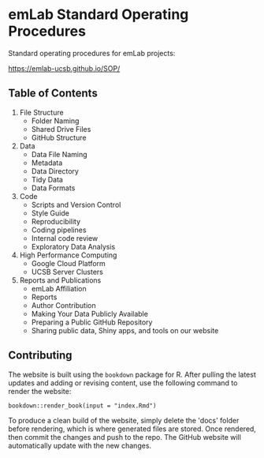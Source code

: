 # emLab Standard Operating Procedures

Standard operating procedures for emLab projects:

<https://emlab-ucsb.github.io/SOP/>


## Table of Contents

1. File Structure
    - Folder Naming
    - Shared Drive Files
    - GitHub Structure
2. Data
    - Data File Naming
    - Metadata
    - Data Directory
    - Tidy Data
    - Data Formats
3. Code
    - Scripts and Version Control
    - Style Guide
    - Reproducibility
    - Coding pipelines
    - Internal code review
    - Exploratory Data Analysis
4. High Performance Computing
    - Google Cloud Platform
    - UCSB Server Clusters
5. Reports and Publications
    - emLab Affiliation
    - Reports
    - Author Contribution
    - Making Your Data Publicly Available
    - Preparing a Public GitHub Repository
    - Sharing public data, Shiny apps, and tools on our website  


## Contributing

The website is built using the `bookdown` package for R. After pulling the latest updates and adding or revising content, use the following command to render the website:

`bookdown::render_book(input = "index.Rmd")`

To produce a clean build of the website, simply delete the 'docs' folder before rendering, which is where generated files are stored. Once rendered, then commit the changes and push to the repo. The GitHub website will automatically update with the new changes.
